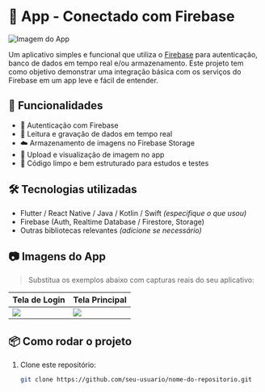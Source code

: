 # 📱 App - Conectado com Firebase

![Imagem do App](.png)

Um aplicativo simples e funcional que utiliza o [Firebase](https://firebase.google.com/) para autenticação, banco de dados em tempo real e/ou armazenamento. Este projeto tem como objetivo demonstrar uma integração básica com os serviços do Firebase em um app leve e fácil de entender.

## 🚀 Funcionalidades

- 🔐 Autenticação com Firebase
- 💾 Leitura e gravação de dados em tempo real
- ☁️ Armazenamento de imagens no Firebase Storage
- 📸 Upload e visualização de imagem no app
- 🧪 Código limpo e bem estruturado para estudos e testes

## 🛠️ Tecnologias utilizadas

- Flutter / React Native / Java / Kotlin / Swift *(especifique o que usou)*
- Firebase (Auth, Realtime Database / Firestore, Storage)
- Outras bibliotecas relevantes *(adicione se necessário)*

## 📷 Imagens do App

> Substitua os exemplos abaixo com capturas reais do seu aplicativo:

| Tela de Login | Tela Principal |
|---------------|----------------|
| ![](caminho-ou-url-da-imagem1.png) | ![](caminho-ou-url-da-imagem2.png) |

## 📦 Como rodar o projeto

1. Clone este repositório:
   ```bash
   git clone https://github.com/seu-usuario/nome-do-repositorio.git
